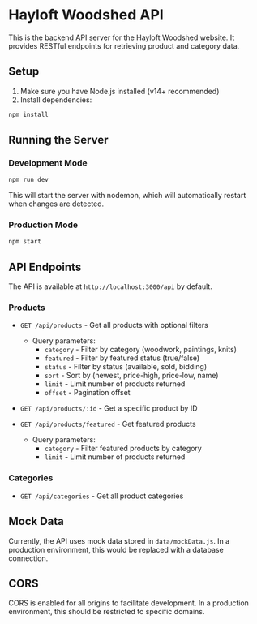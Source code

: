 # Hayloft Woodshed API

This is the backend API server for the Hayloft Woodshed website. It provides RESTful endpoints for retrieving product and category data.

## Setup

1. Make sure you have Node.js installed (v14+ recommended)
2. Install dependencies:

```bash
npm install
```

## Running the Server

### Development Mode

```bash
npm run dev
```

This will start the server with nodemon, which will automatically restart when changes are detected.

### Production Mode

```bash
npm start
```

## API Endpoints

The API is available at `http://localhost:3000/api` by default.

### Products

- `GET /api/products` - Get all products with optional filters
  - Query parameters:
    - `category` - Filter by category (woodwork, paintings, knits)
    - `featured` - Filter by featured status (true/false)
    - `status` - Filter by status (available, sold, bidding)
    - `sort` - Sort by (newest, price-high, price-low, name)
    - `limit` - Limit number of products returned
    - `offset` - Pagination offset

- `GET /api/products/:id` - Get a specific product by ID

- `GET /api/products/featured` - Get featured products
  - Query parameters:
    - `category` - Filter featured products by category
    - `limit` - Limit number of products returned

### Categories

- `GET /api/categories` - Get all product categories

## Mock Data

Currently, the API uses mock data stored in `data/mockData.js`. In a production environment, this would be replaced with a database connection.

## CORS

CORS is enabled for all origins to facilitate development. In a production environment, this should be restricted to specific domains.
